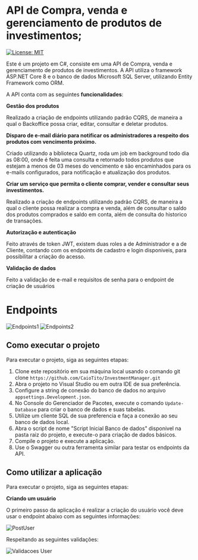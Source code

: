 # API de Compra, venda e gerenciamento de produtos de investimentos;

[![License: MIT](https://img.shields.io/badge/License-MIT-yellow.svg)](https://github.com/CaioTito/InvestmentManager/blob/master/LICENSE.txt)

Este é um projeto em C#, consiste em uma API de Compra, venda e gerenciamento de produtos de investimentos. A API utiliza o framework ASP.NET Core 8 e o banco de dados Microsoft SQL Server, utilizando Entity Framework como ORM.

A API conta com as seguintes **funcionalidades**:

**Gestão dos produtos**
  
  Realizado a criação de endpoints utilizando padrão CQRS, de maneira a qual o Backoffice possa criar, editar, consultar e deletar produtos.
  
**Disparo de e-mail diário para notificar os administradores a respeito dos produtos com vencimento próximo.**
  
  Criado utilizando a biblioteca Quartz, roda um job em background todo dia as 08:00, onde é feita uma consulta e retornado todos produtos que estejam a menos de 03 meses do vencimento e são encaminhados para os e-mails configurados, para notificação e atualização dos produtos. 
  
**Criar um serviço que permita o cliente comprar, vender e consultar seus investimentos.**

  Realizado a criação de endpoints utilizando padrão CQRS, de maneira a qual o cliente possa realizar a compra e venda, além de consultar o saldo dos produtos comprados e saldo em conta, além de consulta do historico de transações.

**Autorização e autenticação**

  Feito através de token JWT, existem duas roles a de Administrador e a de Cliente, contando com os endpoints de cadastro e login disponiveis, para possibilitar a criação do acesso.

**Validação de dados**

  Feito a validação de e-mail e requisitos de senha para o endpoint de criação de usuários

# Endpoints

![Endpoints1](https://live.staticflickr.com/65535/53555781990_e2986c24f2_k.jpg)
![Endpoints2](https://live.staticflickr.com/65535/53555672314_5a6525da15_k.jpg)

## Como executar o projeto
Para executar o projeto, siga as seguintes etapas:

1. Clone este repositório em sua máquina local usando o comando git clone `https://github.com/CaioTito/InvestmentManager.git`
2. Abra o projeto no Visual Studio ou em outra IDE de sua preferência.
3. Configure a string de conexão do banco de dados no arquivo `appsettings.Development.json`.
4. No Console do Gerenciador de Pacotes, execute o comando `Update-Database` para criar o banco de dados e suas tabelas.
5. Utilize um cliente SQL de sua preferencia e faça a conexão ao seu banco de dados local.
6. Abra o script de nome "Script Inicial Banco de dados" disponivel na pasta raiz do projeto, e execute-o para criação de dados básicos.
7. Compile o projeto e execute a aplicação.
8. Use o Swagger ou outra ferramenta similar para testar os endpoints da API.

## Como utilizar a aplicação
Para executar o projeto, siga as seguintes etapas:

**Criando um usuário**

O primeiro passo da aplicação é realizar a criação do usuário você deve usar o endpoint abaixo com as seguintes informações:

![PostUser](https://github.com/CaioTito/InvestmentManager/assets/47333681/0a38c5e2-8451-47d5-858a-a1408bbee01c)

Respeitando as seguintes validações:

![Validacoes User](https://github.com/CaioTito/InvestmentManager/assets/47333681/4b4b21f2-0b11-41fd-9f0d-34c5e6a9bb23)


